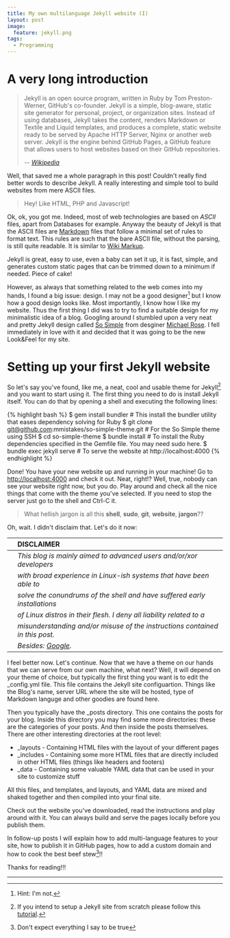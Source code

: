 ```yaml
---
title: My own multilanguage Jekyll website (I)
layout: post
image:
  feature: jekyll.png
tags:
  - Programming
---
```


# A very long introduction

> Jekyll is an open source program, written in Ruby by Tom Preston-Werner,
> GitHub's co-founder. Jekyll is a simple, blog-aware, static site generator for
> personal, project, or organization sites. Instead of using databases, Jekyll takes
> the content, renders Markdown or Textile and Liquid templates, and produces a
> complete, static website ready to be served by Apache HTTP Server, Nginx or another
> web server. Jekyll is the engine behind GitHub Pages, a GitHub feature that allows
> users to host websites based on their GitHub repositories.
>
> -- <cite>[Wikipedia][1]</cite>

Well, that saved me a whole paragraph in this post! Couldn't really find better words
to describe Jekyll. A really interesting and simple tool to build websites from mere
ASCII files. 

> Hey! Like HTML, PHP and Javascript!

Ok, ok, you got me. Indeed, most of web technologies are based on *ASCII* files, apart
from Databases for example. Anyway the beauty of Jekyll is that the ASCII files are
[Markdown][2] files that follow a minimal set of rules to format text. This rules are
such that the bare ASCII file, without the parsing, is still quite readable. It is
similar to [Wiki Markup][3].

Jekyll is great, easy to use, even a baby can set it up, it is fast, simple, and generates
custom static pages that can be trimmed down to a minimum if needed. Piece of cake!

However, as always that something related to the web comes into my hands, I found a big
issue: design. I may not be a good designer[^1] but I know how a good design looks like.
Most importantly, I know how I like my website. Thus the first thing I did was to try
to find a suitable design for my minimalistic idea of a blog. Googling around I
stumbled upon a very neat and pretty Jekyll design called [So Simple][4] from desginer
[Michael Rose][5]. I fell immediately in love with it and decided that it was going
to be the new Look&Feel for my site.

# Setting up your first Jekyll website

So let's say you've found, like me, a neat, cool and usable theme for Jekyll[^2] and you
want to start using it. The first thing you need to do is install Jekyll itself. You can
do that by opening a shell and executing the following lines:

{% highlight bash %}
$ gem install bundler  # This install the bundler utility that eases dependency solving for Ruby
$ git clone git@github.com:mmistakes/so-simple-theme.git # For the So Simple theme using SSH
$ cd so-simple-theme
$ bundle install # To install the Ruby dependencies specified in the Gemfile file. You may need sudo here.
$ bundle exec jekyll serve  # To serve the website at http://localhost:4000
{% endhighlight %}

Done! You have your new website up and running in your machine! Go to [http://localhost:4000](http://localhost:4000)
and check it out. Neat, right!? Well, true, nobody can see your website right now, but you do. Play around
and check all the nice things that come with the theme you've selected. If you need to stop the server just go
to the shell and Ctrl-C it.

> What hellish jargon is all this **shell**, **sudo**, **git**, **website**, **jargon**??

Oh, wait. I didn't disclaim that. Let's do it now:

|    | DISCLAIMER                                                                   |
|----|:-----------------------------------------------------------------------------|
|    | *This blog is mainly aimed to advanced users and/or/xor developers*          |
|    | *with broad experience in Linux-ish systems that have been able to*          |
|    | *solve the conundrums of the shell and have suffered early installations*    |
|    | *of Linux distros in their flesh. I deny all liability related to a*         |
|    | *misunderstanding and/or misuse of the instructions contained in this post.* |
|    | *Besides: [Google](http://www.google.com).*                                  |

I feel better now. Let's continue. Now that we have a theme on our hands that we can serve
from our own machine, what next? Well, it will depend on your theme of choice, but typically
the first thing you want is to edit the \_config.yml file. This file contains the Jekyll site
configuartion. Things like the Blog's name, server URL where the site will be hosted, type of
Markdown languge and other goodies are found here.

Then you typically have the \_posts directory. This one contains the posts for your blog.
Inside this directory you may find some more directories: these are the categories of
your posts. And then inside the posts themselves. There are other interesting directories
at the root level:

* \_layouts - Containing HTML files with the layout of your different pages
* \_includes - Containing some more HTML files that are directly included in other HTML files (things like headers and footers)
* \_data - Containing some valuable YAML data that can be used in your site to customize stuff

All this files, and templates, and layouts, and YAML data are mixed and shaked together and then
compiled into your final site.

Check out the website you've downloaded, read the instructions and play around with it. You can always
build and serve the pages locally before you publish them.

In follow-up posts I will explain how to add multi-language features to your site, how to publish it
in GitHub pages, how to add a custom domain and how to cook the best beef stew[^3]!!

Thanks for reading!!!

-------------------------------

 [^1]: Hint: I'm not.
 [^2]: If you intend to setup a Jekyll site from scratch please follow this [tutorial][6].
 [^3]: Don't expect everything I say to be true

 [1]: http://en.wikipedia.org/wiki/Jekyll_%28software%29
 [2]: http://en.wikipedia.org/wiki/Markdown
 [3]: http://en.wikipedia.org/wiki/Help:Wiki_markup
 [4]: https://mmistakes.github.io/so-simple-theme/
 [5]: https://mademistakes.com/about/
 [6]: http://jekyllrb.com/docs/quickstart/
